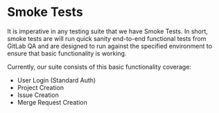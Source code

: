 Smoke Tests
===

It is imperative in any testing suite that we have Smoke Tests.  In short, smoke tests are will run quick sanity
end-to-end functional tests from GitLab QA and are designed to run against the specified environment to ensure that 
basic functionality is working.

Currently, our suite consists of this basic functionality coverage:

- User Login (Standard Auth)
- Project Creation
- Issue Creation
- Merge Request Creation
